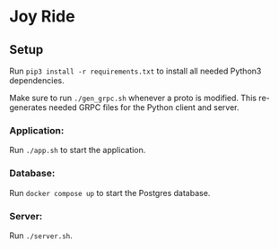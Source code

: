 # Joy Ride

## Setup
Run `pip3 install -r requirements.txt` to install all needed Python3 dependencies.

Make sure to run `./gen_grpc.sh` whenever a proto is modified. This re-generates needed GRPC files
for the Python client and server.

### Application:
Run `./app.sh` to start the application.

### Database:
Run `docker compose up` to start the Postgres database.

### Server:
Run `./server.sh`.
